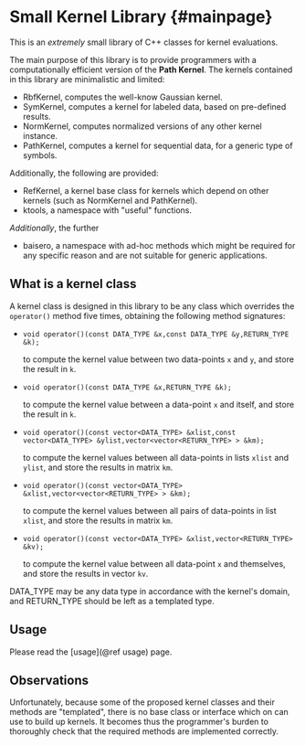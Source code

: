 Small Kernel Library {#mainpage}
====================

This is an *extremely* small library of C++ classes for kernel evaluations.

The main purpose of this library is to provide programmers with a computationally efficient version of the **Path Kernel**.
The kernels contained in this library are minimalistic and limited:
-   RbfKernel, computes the well-know Gaussian kernel.
-   SymKernel, computes a kernel for labeled data, based on pre-defined results.
-   NormKernel, computes normalized versions of any other kernel instance.
-   PathKernel, computes a kernel for sequential data, for a generic type of symbols.

Additionally, the following are provided:
-   RefKernel, a kernel base class for kernels which depend on other kernels (such as NormKernel and PathKernel).
-   ktools, a namespace with "useful" functions.

*Additionally*, the further 
-   baisero, a namespace with ad-hoc methods which might be required for any specific reason and are not suitable for generic applications.

What is a kernel class
----------------------

A kernel class is designed in this library to be any class which overrides the `operator()` method five times, obtaining the following method signatures:

-   `void operator()(const DATA_TYPE &x,const DATA_TYPE &y,RETURN_TYPE &k);`

    to compute the kernel value between two data-points `x` and `y`, and store the result in `k`.

-   `void operator()(const DATA_TYPE &x,RETURN_TYPE &k);`

    to compute the kernel value between a data-point `x` and itself, and store the result in `k`.

-   `void operator()(const vector<DATA_TYPE> &xlist,const vector<DATA_TYPE> &ylist,vector<vector<RETURN_TYPE> > &km);`

    to compute the kernel values between all data-points in lists `xlist` and `ylist`, and store the results in matrix `km`.

-   `void operator()(const vector<DATA_TYPE> &xlist,vector<vector<RETURN_TYPE> > &km);`

    to compute the kernel values between all pairs of data-points in list `xlist`, and store the results in matrix `km`.

-   `void operator()(const vector<DATA_TYPE> &xlist,vector<RETURN_TYPE> &kv);`

    to compute the kernel value between all data-point `x` and themselves, and store the results in vector `kv`.

DATA_TYPE may be any data type in accordance with the kernel's domain, and RETURN_TYPE should be left as a templated type.

Usage
-----

Please read the [usage](@ref usage) page.

Observations
------------

Unfortunately, because some of the proposed kernel classes and their methods are "templated", there is no base class or interface which on can use to build up kernels. It becomes thus the programmer's burden to thoroughly check that the required methods are implemented correctly.

